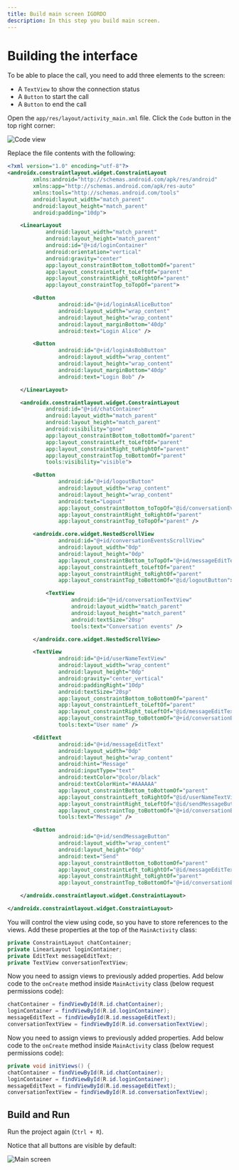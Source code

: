 ```yaml
---
title: Build main screen IGORDO
description: In this step you build main screen.
---
```


# Building the interface

To be able to place the call, you need to add three elements to the screen:

* A `TextView` to show the connection status
* A `Button` to start the call
* A `Button` to end the call

Open the `app/res/layout/activity_main.xml` file. Click the `Code` button in the top right corner:

![Code view](/screenshots/tutorials/client-sdk/android-shared/show-code-view.png)

Replace the file contents with the following:

```xml
<?xml version="1.0" encoding="utf-8"?>
<androidx.constraintlayout.widget.ConstraintLayout
        xmlns:android="http://schemas.android.com/apk/res/android"
        xmlns:app="http://schemas.android.com/apk/res-auto"
        xmlns:tools="http://schemas.android.com/tools"
        android:layout_width="match_parent"
        android:layout_height="match_parent"
        android:padding="10dp">

    <LinearLayout
            android:layout_width="match_parent"
            android:layout_height="match_parent"
            android:id="@+id/loginContainer"
            android:orientation="vertical"
            android:gravity="center"
            app:layout_constraintBottom_toBottomOf="parent"
            app:layout_constraintLeft_toLeftOf="parent"
            app:layout_constraintRight_toRightOf="parent"
            app:layout_constraintTop_toTopOf="parent">

        <Button
                android:id="@+id/loginAsAliceButton"
                android:layout_width="wrap_content"
                android:layout_height="wrap_content"
                android:layout_marginBottom="40dp"
                android:text="Login Alice" />

        <Button
                android:id="@+id/loginAsBobButton"
                android:layout_width="wrap_content"
                android:layout_height="wrap_content"
                android:layout_marginBottom="40dp"
                android:text="Login Bob" />

    </LinearLayout>

    <androidx.constraintlayout.widget.ConstraintLayout
            android:id="@+id/chatContainer"
            android:layout_width="match_parent"
            android:layout_height="match_parent"
            android:visibility="gone"
            app:layout_constraintBottom_toBottomOf="parent"
            app:layout_constraintLeft_toLeftOf="parent"
            app:layout_constraintRight_toRightOf="parent"
            app:layout_constraintTop_toBottomOf="parent"
            tools:visibility="visible">

        <Button
                android:id="@+id/logoutButton"
                android:layout_width="wrap_content"
                android:layout_height="wrap_content"
                android:text="Logout"
                app:layout_constraintBottom_toTopOf="@id/conversationEventsScrollView"
                app:layout_constraintRight_toRightOf="parent"
                app:layout_constraintTop_toTopOf="parent" />

        <androidx.core.widget.NestedScrollView
                android:id="@+id/conversationEventsScrollView"
                android:layout_width="0dp"
                android:layout_height="0dp"
                app:layout_constraintBottom_toTopOf="@+id/messageEditText"
                app:layout_constraintLeft_toLeftOf="parent"
                app:layout_constraintRight_toRightOf="parent"
                app:layout_constraintTop_toBottomOf="@id/logoutButton">

            <TextView
                    android:id="@+id/conversationTextView"
                    android:layout_width="match_parent"
                    android:layout_height="match_parent"
                    android:textSize="20sp"
                    tools:text="Conversation events" />

        </androidx.core.widget.NestedScrollView>

        <TextView
                android:id="@+id/userNameTextView"
                android:layout_width="wrap_content"
                android:layout_height="0dp"
                android:gravity="center_vertical"
                android:paddingRight="10dp"
                android:textSize="20sp"
                app:layout_constraintBottom_toBottomOf="parent"
                app:layout_constraintLeft_toLeftOf="parent"
                app:layout_constraintRight_toLeftOf="@id/messageEditText"
                app:layout_constraintTop_toBottomOf="@+id/conversationEventsScrollView"
                tools:text="User name" />

        <EditText
                android:id="@+id/messageEditText"
                android:layout_width="0dp"
                android:layout_height="wrap_content"
                android:hint="Message"
                android:inputType="text"
                android:textColor="@color/black"
                android:textColorHint="#AAAAAA"
                app:layout_constraintBottom_toBottomOf="parent"
                app:layout_constraintLeft_toRightOf="@id/userNameTextView"
                app:layout_constraintRight_toLeftOf="@id/sendMessageButton"
                app:layout_constraintTop_toBottomOf="@+id/conversationEventsScrollView"
                tools:text="Message" />

        <Button
                android:id="@+id/sendMessageButton"
                android:layout_width="wrap_content"
                android:layout_height="0dp"
                android:text="Send"
                app:layout_constraintBottom_toBottomOf="parent"
                app:layout_constraintLeft_toRightOf="@id/messageEditText"
                app:layout_constraintRight_toRightOf="parent"
                app:layout_constraintTop_toBottomOf="@+id/conversationEventsScrollView" />

    </androidx.constraintlayout.widget.ConstraintLayout>

</androidx.constraintlayout.widget.ConstraintLayout>
```

You will control the view using code, so you have to store references to the views. Add these properties at the top of the `MainActivity` class:

```java
private ConstraintLayout chatContainer;
private LinearLayout loginContainer;
private EditText messageEditText;
private TextView conversationTextView;
```

Now you need to assign views to previously added properties. Add below code to the `onCreate` method inside `MainActivity` class (below request permissions code):

```java
chatContainer = findViewById(R.id.chatContainer);
loginContainer = findViewById(R.id.loginContainer);
messageEditText = findViewById(R.id.messageEditText);
conversationTextView = findViewById(R.id.conversationTextView);
```


Now you need to assign views to previously added properties. Add below code to the `onCreate` method inside `MainActivity` class (below request permissions code):


```java
private void initViews() {
chatContainer = findViewById(R.id.chatContainer);
loginContainer = findViewById(R.id.loginContainer);
messageEditText = findViewById(R.id.messageEditText);
conversationTextView = findViewById(R.id.conversationTextView);
```

## Build and Run

Run the project again (`Ctrl + R`).

Notice that all buttons are visible by default:

![Main screen](/screenshots/tutorials/client-sdk/app-to-phone/main-screen.png)